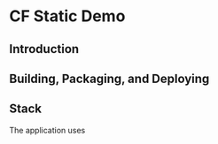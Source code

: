 CF Static Demo
==============

Introduction
------------


Building, Packaging, and Deploying
--------------------------------


Stack
-------
The application uses 
